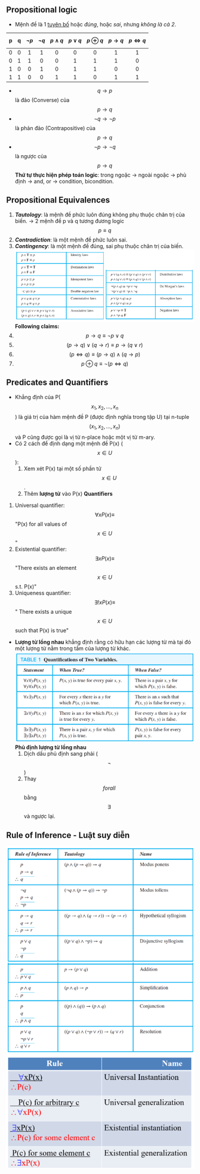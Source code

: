 ## Propositional logic
- Mệnh đề là 1 <u>tuyên bố</u> hoặc *đúng*, hoặc *sai*, nhưng *không là cả 2*.

|  p|  q|$$\neg p$$|$$\neg q$$|$$p\land q$$|$$p\lor q$$|$$p\oplus q$$|$$p\rightarrow q$$|$$p\iff q$$|
|:-:|:-:|:--------:|:--------:|:----------:|:---------:|:----------:|:-----------------:|:---------:|
|0|0|1|1|0|0|0|1|1|
|0|1|1|0|0|1|1|1|0|
|1|0|0|1|0|1|1|0|0|
|1|1|0|0|1|1|0|1|1|

- $$q\rightarrow p$$ là đảo (Converse) của $$p\rightarrow q$$
- $$\neg q\rightarrow \neg p$$ là phản đảo (Contrapositive) của $$p\rightarrow q$$
- $$\neg p\rightarrow \neg q$$ là ngược của $$p\rightarrow q$$
**Thứ tự thực hiện phép toán logic**: trong ngoặc -> ngoài ngoặc -> phủ định -> and, or -> condition, bicondition.
## Propositional Equivalences
1. ***Tautology***: là mệnh đề phức luôn đúng không phụ thuộc chân trị của biến. -> 2 mệnh đề p và q tương đương logic $$p\equiv q$$
2. ***Contradiction***: là một mệnh đề phức luôn sai.
3. ***Contingency***: là một mệnh đề đúng, sai phụ thuộc chân trị của biến.
![Some logical equivalences](<Picture_Source/Screenshot 2024-11-13 224747.png>)
**Following claims:**
1. $$p\rightarrow q\equiv\neg p\lor q$$
2. $$(p\rightarrow q)\lor(q\rightarrow r)\equiv p\rightarrow(q\lor r)$$
3. $$(p\iff q)\equiv(p\rightarrow q)\land(q\rightarrow p)$$
4. $$p\oplus q\equiv\neg(p\iff q)$$
## Predicates and Quantifiers
- Khẳng định của P($$x_1, x_2,..., x_n$$) là giá trị của hàm mệnh đề P (được định nghĩa trong tập U) tại n-tuple $$(x_1, x_2,..., x_n)$$ và P cũng được gọi là vị từ n-place hoặc một vị từ m-ary.
- Có 2 cách để định dạng một mệnh đề P(x) ($$x\in U$$):
  1. Xem xét P(x) tại một số phần tử $$x\in U$$.
  2. Thêm **lượng từ** vào P(x)
**Quantifiers**
1. Universal quantifier: $$\forall xP(x)\equiv$$ "P(x) for all values of $$x\in U$$"
2. Existential quantifier: $$\exists xP(x)\equiv$$ "There exists an element $$x\in U$$ s.t. P(x)"
3. Uniqueness quantifier: $$\exists!xP(x)\equiv$$ " There exists a unique $$x\in U$$ such that P(x) is true"
- **Lượng từ lồng nhau** khẳng định rằng có hữu hạn các lượng từ mà tại đó một lượng từ nằm trong tầm của lượng từ khác.
![The order of quantifiers](<Picture_Source/Screenshot 2024-11-13 234525.png>)
**Phủ định lượng từ lồng nhau**
  1. Dịch dấu phủ định sang phải ($$\neg$$)
  2. Thay $$forall$$ bằng $$\exists$$ và ngược lại.
## Rule of Inference - Luật suy diễn
![alt text](<Pictures_Source/Screenshot 2024-11-13 235232.png>)
![alt text](<Pictures_Source/Screenshot 2024-11-13 235623.png>)
